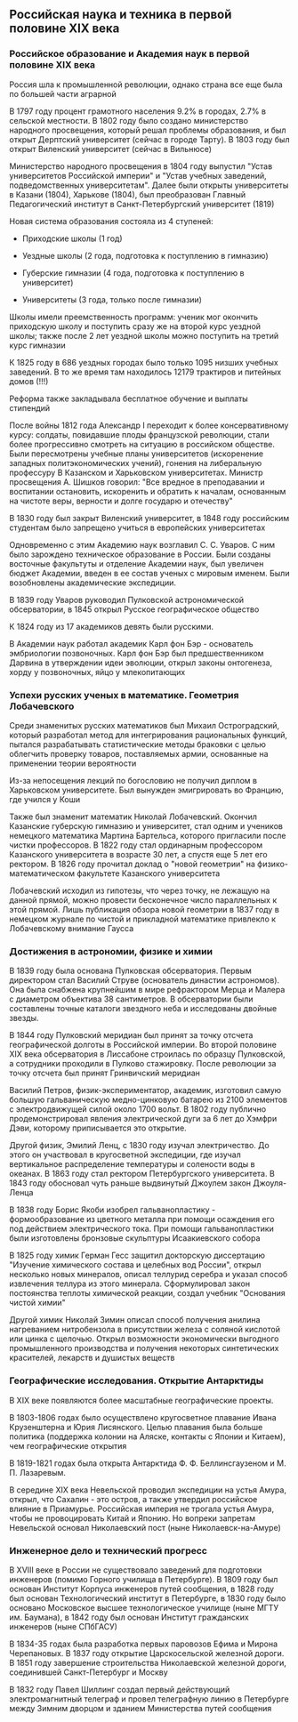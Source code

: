 ## Российская наука и техника в первой половине XIX века

### Российское образование и Академия наук в первой половине XIX века

Россия шла к промышленной революции, однако страна все еще была по большей части аграрной

<a name="education_reforms_alexandr_I"></a>

В 1797 году процент грамотного населения 9.2% в городах, 2.7% в сельской местности. В 1802 году было создано министерство народного просвещения, который решал проблемы образования, и был открыт Дерптский университет (сейчас в городе Тарту). В 1803 году был открыт Виленский университет (сейчас в Вильнюсе)

Министерство народного просвещения в 1804 году выпустил "Устав университетов Российской империи" и "Устав учебных заведений, подведомственных университетам". Далее были открыты университеты в Казани (1804), Харькове (1804), был преобразован Главный Педагогический институт в Санкт-Петербургский университет (1819)

Новая система образования состояла из 4 ступеней:

* Приходские школы (1 год)

* Уездные школы (2 года, подготовка к поступлению в гимназию)

* Губерские гимназии (4 года, подготовка к поступлению в университет)

* Университеты (3 года, только после гимназии)

Школы имели преемственность программ: ученик мог окончить приходскую школу и поступить сразу же на второй курс уездной школы; также после 2 лет уездной школы можно поступить на третий курс гимназии

К 1825 году в 686 уездных городах было только 1095 низших учебных заведений. В то же время там находилось 12179 трактиров и питейных домов (!!!)

Реформа также закладывала бесплатное обучение и выплаты стипендий

После войны 1812 года Александр I переходит к более консервативному курсу: солдаты, повидавшие плоды французской революции, стали более прогрессивно смотреть на ситуацию в российском обществе. Были пересмотрены учебные планы университетов (искоренение западных политэкономических учений), гонения на либеральную профессуру В Казанском и Харьковском университетах. Министр просвещения А. Шишков говорил: "Все вредное в преподавании и воспитании остановить, искоренить и обратить к началам, основанным на чистоте веры, верности и долге государю и отечеству"

В 1830 году был закрыт Виленский университет, в 1848 году российским студентам было запрещено учиться в европейских университетах

<a name="academy_of_sciences_2"></a>

Одновременно с этим Академию наук возглавил С. С. Уваров. С ним было зарождено техническое образование в России. Были созданы восточные факультуты и отделение Академии наук, был увеличен бюджет Академии, введен в ее состав ученых с мировым именем. Были возобновлены академические экспедиции.

В 1839 году Уваров руководил Пулковской астрономической обсерватории, в 1845 открыл Русское географическое общество

К 1824 году из 17 академиков девять были русскими.

В Академии наук работал академик Карл фон Бэр - основатель эмбриологии позвоночных. Карл фон Бэр был предшественником Дарвина в утверждении идеи эволюции, открыл законы онтогенеза, хорду у позвоночных, яйцо у млекопитающих


### Успехи русских ученых в математике. Геометрия Лобачевского

Среди знаменитых русских математиков был Михаил Остроградский, который разработал метод для интегрирования рациональных функций, пытался разрабатывать статистические методы браковки с целью облегчить проверку товаров, поставляемых армии, основанные на применении теории вероятности

Из-за непосещения лекций по богословию не получил диплом в Харьковском университете. Был вынужден эмигрировать во Францию, где учился у Коши

<a name="lobachevsky"></a>

Также был знаменит математик Николай Лобачевский. Окончил Казанские губерскую гимназию и университет, стал одним и учеников немецкого математика Мартина Бартельса, которого пригласили после чистки профессоров. В 1822 году стал ординарным профессором Казанского университета в возрасте 30 лет, а спустя еще 5 лет его ректором. В 1826 году прочитал доклад о "новой геометрии" на физико-математическом факультете Казанского университета

Лобачевский исходил из гипотезы, что через точку, не лежащую на данной прямой, можно провести бесконечное число параллельных к этой прямой. Лишь публикация обзора новой геометрии в 1837 году в немецком журнале по чистой и прикладной математике привлекло к Лобачевскому внимание Гаусса

### Достижения в астрономии, физике и химии

В 1839 году была основана Пулковская обсерватория. Первым директором стал Василий Струве (основатель династии астрономов). Она была снабжена крупнейшим в мире рефрактором Мерца и Малера с диаметром объектива 38 сантиметров. В обсерватории были составлены точные каталоги звездного неба и исследованы двойные звезды.

В 1844 году Пулковский меридиан был принят за точку отсчета географической долготы в Российской империи. Во второй половине XIX века обсерватория в Лиссабоне строилась по образцу Пулковской, а сотрудники проходили в Пулково стажировку. После революции за точку отсчета был принят Гринвичский меридиан

Василий Петров, физик-экспериментатор, академик, изготовил самую большую гальваническую медно-цинковую батарею из 2100 элементов с электродвижущей силой около 1700 вольт. В 1802 году публично продемонстрировал явления электрической дуги за 6 лет до Хэмфри Дэви, которому приписывается это открытие.

<a name="lenz"></a>

Другой физик, Эмилий Ленц, с 1830 году изучал электричество. До этого он участвовал в кругосветной экспедиции, где изучал вертикальное распределение температуры и солености воды в океанах. В 1863 году стал ректором Петербургского университета. В 1843 году обосновал чуть раньше выдвинутый Джоулем закон Джоуля-Ленца

<a name="yakobi"></a>

В 1838 году Борис Якоби изобрел гальванопластику - формообразование из цветного металла при помощи осаждения его под действием электрического тока. При помощи гальванопластики были изготовлены бронзовые скульптуры Исаакиевского собора

В 1825 году химик Герман Гесс защитил докторскую диссертацию "Изучение химического состава и целебных вод России", открыл несколько новых минералов, описал теллурид серебра и указал способ извлечения теллура из этого минерала. Сформулировал закон постоянства теплоты химической реакции, создал учебник "Основания чистой химии"

Другой химик Николай Зимин описал способ получения анилина нагреванием нитробензола в присутствии железа с соляной кислотой или цинка с щелочью. Открыл возможности экономически выгодного промышленного производства и получения некоторых синтетических красителей, лекарств и душистых веществ

### Географические исследования. Открытие Антарктиды

<a name="expeditions_XIX_1"></a>

В XIX веке появляются более масштабные географические проекты.

В 1803-1806 годах было осуществлено кругосветное плавание Ивана Крузенштерна и Юрия Лисянского. Целью плавания была больше политика (поддержка колонии на Аляске, контакты с Японии и Китаем), чем географические открытия

В 1819-1821 годах была открыта Антарктида Ф. Ф. Беллинсгаузеном и М. П. Лазаревым. 

В середине XIX века Невельской проводил экспедиции на устья Амура, открыл, что Сахалин - это остров, а также утвердил российское влияние в Приамурье. Российская империя не трогала устья Амура, чтобы не провоцировать Китай и Японию. Но вопреки запретам Невельской основал Николаевский пост (ныне Николаевск-на-Амуре)

### Инженерное дело и технический прогресс

В XVIII веке в России не существовало заведений для подготовки инженеров (помимо Горного училища в Петербурге). В 1809 году был основан Институт Корпуса инженеров путей сообщения, в 1828 году был основан Технологический институт в Петербурге, в 1830 году было основано Московское высшее технологическое училище (ныне МГТУ им. Баумана), в 1842 году был основан Институт гражданских инженеров (ныне СПбГАСУ)

В 1834-35 годах была разработка первых паровозов Ефима и Мирона Черепановых. В 1837 году открытие Царскосельской железной дороги. В 1851 году завершение строительства Николаевской железной дороги, соединившей Санкт-Петербург и Москву

В 1832 году Павел Шиллинг создал первый действующий электромагнитный телеграф и провел телеграфную линию в Петербурге между Зимним дворцом и зданием Министерства путей сообщения

